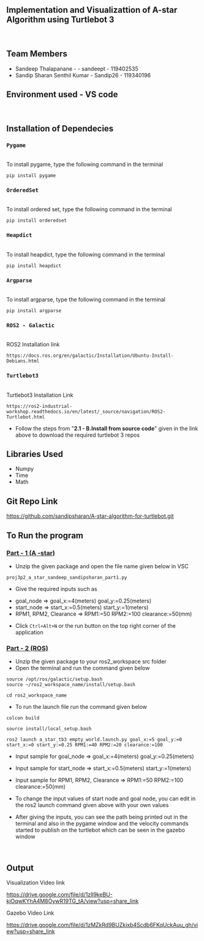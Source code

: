 ## Implementation and Visualizattion of A-star Algorithm using Turtlebot 3
<br />

## Team Members
* Sandeep Thalapanane - - sandeept - 119402535
* Sandip Sharan Senthil Kumar - Sandip26 - 119340196

## Environment used - VS code

<br />

## Installation of Dependecies


### `Pygame`

<br />To install pygame, type the following command in the terminal

```
pip install pygame
```

### `OrderedSet`

<br />To install ordered set, type the following command in the terminal

```
pip install orderedset
```

### `Heapdict`

<br />To install heapdict, type the following command in the terminal

```
pip install heapdict
```

### `Argparse`

<br />To install argparse, type the following command in the terminal

```
pip install argparse
```

### `ROS2 - Galactic`

<br />ROS2 Installation link

````
https://docs.ros.org/en/galactic/Installation/Ubuntu-Install-Debians.html
````
### `Turtlebot3` 

</br> Turtlebot3 Installation Link
````
https://ros2-industrial-workshop.readthedocs.io/en/latest/_source/navigation/ROS2-Turtlebot.html
````
- Follow the steps from "__2.1 - B.Install from source code__" given in the link above to download the required turtlebot 3 repos

## Libraries Used 

- Numpy
- Time
- Math

## Git Repo Link 

https://github.com/sandipsharan/A-star-algorithm-for-turtlebot.git

## To Run the program


### <ins>Part - 1 (A -star)</ins>

- Unzip the given package and open the file name given below in VSC
````
proj3p2_a_star_sandeep_sandipsharan_part1.py
````
- Give the required inputs such as
* goal_node => goal_x:=4(meters) goal_y:=0.25(meters)
* start_node => start_x:=0.5(meters) start_y:=1(meters)
* RPM1, RPM2, Clearance => RPM1:=50 RPM2:=100 clearance:=50(mm)

- Click `Ctrl+Alt+N` or the run button on the top right corner of the application


### <ins>Part - 2 (ROS)</ins>

- Unzip the given package to your ros2_workspace src folder
- Open the terminal and run the command given below
```
source /opt/ros/galactic/setup.bash
source ~/ros2_workspace_name/install/setup.bash
```
```
cd ros2_workspace_name
```
- To run the launch file run the command given below
```
colcon build
```
```
source install/local_setup.bash
```
```
ros2 launch a_star_tb3 empty_world.launch.py goal_x:=5 goal_y:=0 start_x:=0 start_y:=0.25 RPM1:=40 RPM2:=20 clearance:=100 
```
- Input sample for goal_node => goal_x:=4(meters) goal_y:=0.25(meters)
- Input sample for start_node => start_x:=0.5(meters) start_y:=1(meters)
- Input sample for RPM1, RPM2, Clearance => RPM1:=50 RPM2:=100 clearance:=50(mm)

- To change the input values of start node and goal node, you can edit in the ros2 launch command given above with your own values
- After giving the inputs, you can see the path being printed out in the terminal and also in the pygame window and the velocity commands started to publish on the turtlebot which can be seen in the gazebo window
</br>

## Output

Visualization Video link 

https://drive.google.com/file/d/1zll9keBU-kjOqwKYhA4M8OywR19TG_tA/view?usp=share_link

Gazebo Video Link 

https://drive.google.com/file/d/1zMZkRd9BUZkixb4Scdb6FKqUckAuu_gh/view?usp=share_link








